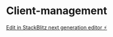 # Client-management

[Edit in StackBlitz next generation editor ⚡️](https://stackblitz.com/~/github.com/Issa-project-sn/Client-management)